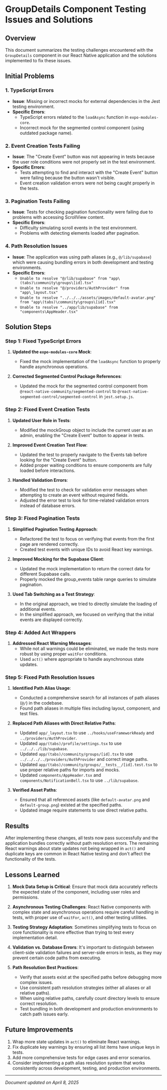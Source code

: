 # GroupDetails Component Testing Issues and Solutions

## Overview

This document summarizes the testing challenges encountered with the `GroupDetails` component in our React Native application and the solutions implemented to fix these issues.

## Initial Problems

### 1. TypeScript Errors

- **Issue**: Missing or incorrect mocks for external dependencies in the Jest testing environment.
- **Specific Errors**:
  - TypeScript errors related to the `loadAsync` function in `expo-modules-core`.
  - Incorrect mock for the segmented control component (using outdated package name).

### 2. Event Creation Tests Failing

- **Issue**: The "Create Event" button was not appearing in tests because the user role conditions were not properly set in the test environment.
- **Specific Errors**:
  - Tests attempting to find and interact with the "Create Event" button were failing because the button wasn't visible.
  - Event creation validation errors were not being caught properly in the tests.

### 3. Pagination Tests Failing

- **Issue**: Tests for checking pagination functionality were failing due to problems with accessing ScrollView content.
- **Specific Errors**:
  - Difficulty simulating scroll events in the test environment.
  - Problems with detecting elements loaded after pagination.

### 4. Path Resolution Issues

- **Issue**: The application was using path aliases (e.g., `@/lib/supabase`) which were causing bundling errors in both development and testing environments.
- **Specific Errors**:
  - `Unable to resolve "@/lib/supabase" from "app\(tabs)\community\groups\[id].tsx"`
  - `Unable to resolve "@/providers/AuthProvider" from "app\_layout.tsx"`
  - `Unable to resolve "../../../assets/images/default-avatar.png" from "app\(tabs)\community\groups\[id].tsx"`
  - `Unable to resolve "../app/lib/supabase" from "components\AppHeader.tsx"`

## Solution Steps

### Step 1: Fixed TypeScript Errors

1. **Updated the `expo-modules-core` Mock**:
   - Fixed the mock implementation of the `loadAsync` function to properly handle asynchronous operations.

2. **Corrected Segmented Control Package References**:
   - Updated the mock for the segmented control component from `@react-native-community/segmented-control` to `@react-native-segmented-control/segmented-control` in `jest.setup.js`.

### Step 2: Fixed Event Creation Tests

1. **Updated User Role in Tests**:
   - Modified the mockGroup object to include the current user as an admin, enabling the "Create Event" button to appear in tests.

2. **Improved Event Creation Test Flow**:
   - Updated the test to properly navigate to the Events tab before looking for the "Create Event" button.
   - Added proper waiting conditions to ensure components are fully loaded before interactions.

3. **Handled Validation Errors**:
   - Modified the test to check for validation error messages when attempting to create an event without required fields.
   - Adjusted the error test to look for time-related validation errors instead of database errors.

### Step 3: Fixed Pagination Tests

1. **Simplified Pagination Testing Approach**:
   - Refactored the test to focus on verifying that events from the first page are rendered correctly.
   - Created test events with unique IDs to avoid React key warnings.

2. **Improved Mocking for the Supabase Client**:
   - Updated the mock implementation to return the correct data for different Supabase calls.
   - Properly mocked the group_events table range queries to simulate pagination.

3. **Used Tab Switching as a Test Strategy**:
   - In the original approach, we tried to directly simulate the loading of additional events.
   - In the simplified approach, we focused on verifying that the initial events are displayed correctly.

### Step 4: Added Act Wrappers

1. **Addressed React Warning Messages**:
   - While not all warnings could be eliminated, we made the tests more robust by using proper `waitFor` conditions.
   - Used `act()` where appropriate to handle asynchronous state updates.

### Step 5: Fixed Path Resolution Issues

1. **Identified Path Alias Usage**:
   - Conducted a comprehensive search for all instances of path aliases (`@/`) in the codebase.
   - Found path aliases in multiple files including layout, component, and test files.

2. **Replaced Path Aliases with Direct Relative Paths**:
   - Updated `app/_layout.tsx` to use `../hooks/useFrameworkReady` and `../providers/AuthProvider`.
   - Updated `app/(tabs)/profile/settings.tsx` to use `../../../lib/supabase`.
   - Updated `app/(tabs)/community/groups/[id].tsx` to use `../../../../providers/AuthProvider` and correct image paths.
   - Updated `app/(tabs)/community/groups/__tests__/[id].test.tsx` to use proper relative paths for imports and mocks.
   - Updated `components/AppHeader.tsx` and `components/NotificationBell.tsx` to use `../lib/supabase`.

3. **Verified Asset Paths**:
   - Ensured that all referenced assets (like `default-avatar.png` and `default-group.png`) existed at the specified paths.
   - Updated image require statements to use direct relative paths.

## Results

After implementing these changes, all tests now pass successfully and the application bundles correctly without path resolution errors. The remaining React warnings about state updates not being wrapped in `act()` and duplicate keys are common in React Native testing and don't affect the functionality of the tests.

## Lessons Learned

1. **Mock Data Setup is Critical**: Ensure that mock data accurately reflects the expected state of the component, including user roles and permissions.

2. **Asynchronous Testing Challenges**: React Native components with complex state and asynchronous operations require careful handling in tests, with proper use of `waitFor`, `act()`, and other testing utilities.

3. **Testing Strategy Adaptation**: Sometimes simplifying tests to focus on core functionality is more effective than trying to test every implementation detail.

4. **Validation vs. Database Errors**: It's important to distinguish between client-side validation failures and server-side errors in tests, as they may prevent certain code paths from executing.

5. **Path Resolution Best Practices**: 
   - Verify that assets exist at the specified paths before debugging more complex issues.
   - Use consistent path resolution strategies (either all aliases or all relative paths).
   - When using relative paths, carefully count directory levels to ensure correct resolution.
   - Test bundling in both development and production environments to catch path issues early.

## Future Improvements

1. Wrap more state updates in `act()` to eliminate React warnings.
2. Fix duplicate key warnings by ensuring all list items have unique keys in tests.
3. Add more comprehensive tests for edge cases and error scenarios.
4. Consider implementing a path alias resolution system that works consistently across development, testing, and production environments.

---
*Document updated on April 8, 2025*
